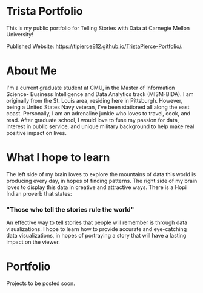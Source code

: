 # Trista Portfolio
This is my public portfolio for Telling Stories with Data at Carnegie Mellon University!

Published Website: https://tlpierce812.github.io/TristaPierce-Portfolio/.

# About Me
I'm a current graduate student at CMU, in the Master of Information Science- Business Intelligence and Data Analytics track (MISM-BIDA).
I am originally from the St. Louis area, residing here in Pittsburgh. However, being a United States Navy veteran, I've been stationed all along the east coast. 
Personally, I am an adrenaline junkie who loves to travel, cook, and read. After graduate school, I would love to fuse my passion for data, interest in public service, and unique military background to help make real positive impact on lives. 

# What I hope to learn 
The left side of my brain loves to explore the mountains of data this world is producing every day, in hopes of finding patterns.  The right side of my brain loves to display this data in creative and attractive ways. 
There is a Hopi Indian proverb that states: 
### "Those who tell the stories rule the world" 
An effective way to tell stories that people will remember is through data visualizations. I hope to learn how to provide accurate and eye-catching data visualizations, in hopes of portraying a story that will have a lasting impact on the viewer.

# Portfolio 
Projects to be posted soon.
